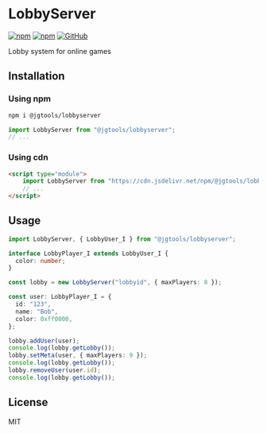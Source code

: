 # LobbyServer

[![npm](https://img.shields.io/npm/v/@jgtools/lobbyserver)](https://www.npmjs.com/package/@jgtools/lobbyserver)
[![npm](https://img.shields.io/npm/dm/@jgtools/lobbyserver)](https://www.npmjs.com/package/@jgtools/lobbyserver)
[![GitHub](https://img.shields.io/github/license/jgtools/lobbyserver)](https://github.com/git/git-scm.com/blob/main/MIT-LICENSE.txt)

Lobby system for online games

## Installation

### Using npm

```bash
npm i @jgtools/lobbyserver
```

```javascript
import LobbyServer from "@jgtools/lobbyserver";
// ...
```

### Using cdn

```html
<script type="module">
    import LobbyServer from "https://cdn.jsdelivr.net/npm/@jgtools/lobbyserver@1.0.0/dist/index.min.js";
    // ...
</script>
```

## Usage

```typescript
import LobbyServer, { LobbyUser_I } from "@jgtools/lobbyserver";

interface LobbyPlayer_I extends LobbyUser_I {
  color: number;
}

const lobby = new LobbyServer("lobbyid", { maxPlayers: 8 });

const user: LobbyPlayer_I = {
  id: "123",
  name: "Bob",
  color: 0xff0000,
};

lobby.addUser(user);
console.log(lobby.getLobby());
lobby.setMeta(user, { maxPlayers: 9 });
console.log(lobby.getLobby());
lobby.removeUser(user.id);
console.log(lobby.getLobby());
```

## License

MIT
